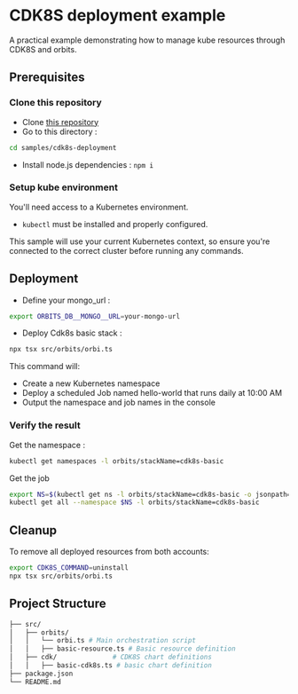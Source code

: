# CDK8S deployment example

A practical example demonstrating how to manage kube resources through CDK8S and orbits. 

## Prerequisites

### Clone this repository

- Clone [this repository](https://github.com/LaWebcapsule/orbits)
- Go to this directory : 
```bash
cd samples/cdk8s-deployment
```
- Install node.js dependencies : 
`npm i`

### Setup kube environment

You'll need access to a Kubernetes environment.

- `kubectl` must be installed and properly configured.

This sample will use your current Kubernetes context, so ensure you're connected to the correct cluster before running any commands.


## Deployment

- Define your mongo_url : 
```bash
export ORBITS_DB__MONGO__URL=your-mongo-url
```
- Deploy Cdk8s basic stack : 
```bash
npx tsx src/orbits/orbi.ts
```
This command will:
- Create a new Kubernetes namespace
- Deploy a scheduled Job named hello-world that runs daily at 10:00 AM
- Output the namespace and job names in the console

### Verify the result

Get the namespace : 
```bash
kubectl get namespaces -l orbits/stackName=cdk8s-basic
```

Get the job
```bash
export NS=$(kubectl get ns -l orbits/stackName=cdk8s-basic -o jsonpath='{.items[0].metadata.name}')
kubectl get all --namespace $NS -l orbits/stackName=cdk8s-basic
```

## Cleanup
To remove all deployed resources from both accounts:
```bash 
export CDK8S_COMMAND=uninstall
npx tsx src/orbits/orbi.ts
```

## Project Structure

```bash
├── src/
│   ├── orbits/
│   │   └── orbi.ts # Main orchestration script
│   │   ├── basic-resource.ts # Basic resource definition
│   ├── cdk/              # CDK8S chart definitions
│   │   ├── basic-cdk8s.ts # basic chart definition
├── package.json
└── README.md
```
